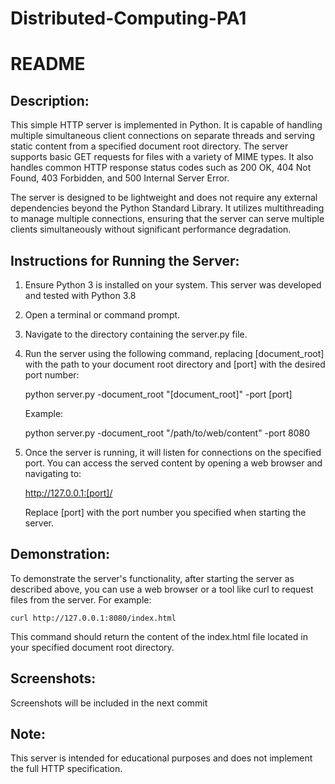 # Distributed-Computing-PA1

README
======


Description:
------------
This simple HTTP server is implemented in Python. It is capable of handling multiple simultaneous client connections on separate threads and serving static content from a specified document root directory. The server supports basic GET requests for files with a variety of MIME types. It also handles common HTTP response status codes such as 200 OK, 404 Not Found, 403 Forbidden, and 500 Internal Server Error.

The server is designed to be lightweight and does not require any external dependencies beyond the Python Standard Library. It utilizes multithreading to manage multiple connections, ensuring that the server can serve multiple clients simultaneously without significant performance degradation.


Instructions for Running the Server:
------------------------------------
1. Ensure Python 3 is installed on your system. This server was developed and tested with Python 3.8

2. Open a terminal or command prompt.

3. Navigate to the directory containing the server.py file.

4. Run the server using the following command, replacing [document_root] with the path to your document root directory and [port] with the desired port number:

    python server.py -document_root "[document_root]" -port [port]

   Example:
   
    python server.py -document_root "/path/to/web/content" -port 8080

5. Once the server is running, it will listen for connections on the specified port. You can access the served content by opening a web browser and navigating to:

    http://127.0.0.1:[port]/

   Replace [port] with the port number you specified when starting the server.

Demonstration:
--------------
To demonstrate the server's functionality, after starting the server as described above, you can use a web browser or a tool like curl to request files from the server. For example:

    curl http://127.0.0.1:8080/index.html

This command should return the content of the index.html file located in your specified document root directory.

Screenshots:
------------
Screenshots will be included in the  next commit

Note:
-----
This server is intended for educational purposes and does not implement the full HTTP specification.